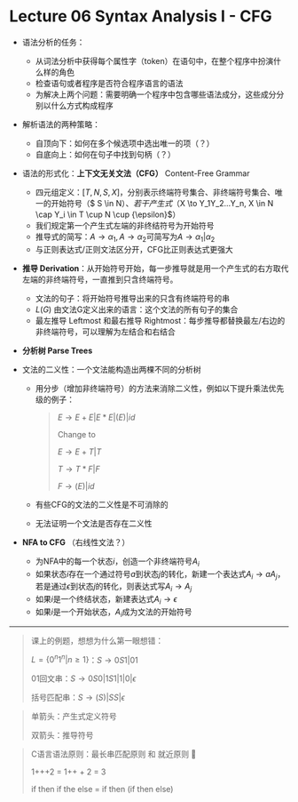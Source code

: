 # Lecture 06 Syntax Analysis I - CFG

* 语法分析的任务：
  * 从词法分析中获得每个属性字（token）在语句中，在整个程序中扮演什么样的角色
  * 检查语句或者程序是否符合程序语言的语法
  * 为解决上两个问题：需要明确一个程序中包含哪些语法成分，这些成分分别以什么方式构成程序
* 解析语法的两种策略：
  * 自顶向下：如何在多个候选项中选出唯一的项（？）
  * 自底向上：如何在句子中找到句柄（？）

* 语法的形式化：**上下文无关文法（CFG）** Content-Free Grammar

  * 四元组定义：$[T,N,S,X]$，分别表示终端符号集合、非终端符号集合、唯一的开始符号（$ S \in N$）、若干产生式（$X \to Y_1Y_2...Y_n, X \in N \cap Y_i \in T \cup N \cup {\epsilon}$）
  * 我们规定第一个产生式左端的非终结符号为开始符号
  * 推导式的简写：$A \to \alpha_1, A \to \alpha_2$可简写为$A \to \alpha_1 | \alpha_2$
  * 与正则表达式/正则文法区分开，CFG比正则表达式更强大

* **推导 Derivation**：从开始符号开始，每一步推导就是用一个产生式的右方取代左端的非终端符号，一直推到只含终端符号。

  * 文法的句子：将开始符号推导出来的只含有终端符号的串
  * $L(G)$ 由文法G定义出来的语言：这个文法的所有句子的集合
  * 最左推导 Leftmost 和最右推导 Rightmost：每步推导都替换最左/右边的非终端符号，可以理解为左结合和右结合

* **分析树 Parse Trees**

* 文法的二义性：一个文法能构造出两棵不同的分析树

  * 用分步（增加非终端符号）的方法来消除二义性，例如以下提升乘法优先级的例子：

    >$E \to E + E | E * E | (E) | id$
    >
    >Change to
    >
    >$E \to E + T | T$
    >
    >$T \to T * F | F$
    >
    >$F \to (E) | id$

  * 有些CFG的文法的二义性是不可消除的
  * 无法证明一个文法是否存在二义性

* **NFA to CFG** （右线性文法？）
  * 为NFA中的每一个状态$i$，创造一个非终端符号$A_i$
  * 如果状态$i$存在一个通过符号$a$到状态$j$的转化，新建一个表达式$A_i \to aA_j$，若是通过$\epsilon$到状态$j$的转化，则表达式写$A_i \to A_j$
  * 如果$i$是一个终结状态，新建表达式$A_i \to \epsilon$
  * 如果$i$是一个开始状态，$A_i$成为文法的开始符号

---

>  课上的例题，想想为什么第一眼想错：
>
> $L = \{0^n1^n|n \ge 1\}$：$S \to 0S1 | 0$1
>
> 01回文串：$S \to 0S0 | 1S1 | 1 | 0 | \epsilon$
>
> 括号匹配串：$S \to (S) | SS | \epsilon$

> 单箭头：产生式定义符号
>
> 双箭头：推导符号

> C语言语法原则：最长串匹配原则 和 就近原则 :fu:
>
> 1+++2 = 1++ + 2 = 3
>
> if then if the else = if then (if then else)

